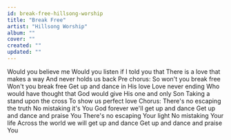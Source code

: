 ```yaml
---
id: break-free-hillsong-worship
title: "Break Free"
artist: "Hillsong Worship"
album: ""
cover: ""
created: ""
updated: ""
---
```


Would you believe me
Would you listen if I told you that
There is a love that makes a way
And never holds us back
Pre chorus:
So won't you break free
Won't you break free
Get up and dance in His love
Love never ending
Who would have thought that
God would give His one and only Son
Taking a stand upon the cross
To show us perfect love
Chorus:
There's no escaping the truth
No mistaking it's You
God forever we'll get up and dance
Get up and dance and praise You
There's no escaping Your light
No mistaking Your life
Across the world we will get up and dance
Get up and dance and praise You